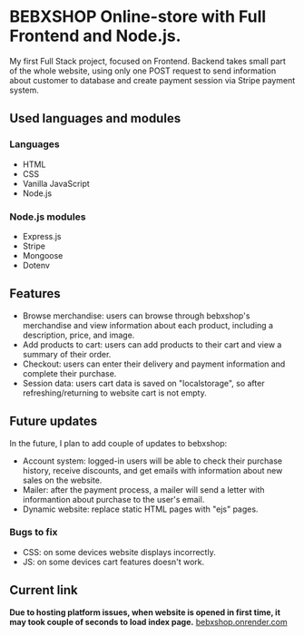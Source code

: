 # BEBXSHOP Online-store with Full Frontend and Node.js.
My first Full Stack project, focused on Frontend. Backend takes small part of the whole website, using only one POST request to send information about customer to database and create payment session via Stripe payment system.

## Used languages and modules
### Languages
* HTML
* CSS
* Vanilla JavaScript
* Node.js

### Node.js modules
* Express.js
* Stripe
* Mongoose
* Dotenv

## Features
* Browse merchandise: users can browse through bebxshop's merchandise and view information about each product, including a description, price, and image.
* Add products to cart: users can add products to their cart and view a summary of their order.
* Checkout: users can enter their delivery and payment information and complete their purchase.
* Session data: users cart data is saved on "localstorage", so after refreshing/returning to website cart is not empty.

## Future updates
In the future, I plan to add couple of updates to bebxshop:
* Account system: logged-in users will be able to check their purchase history, receive discounts, and get emails with information about new sales on the website.
* Mailer: after the payment process, a mailer will send a letter with informantion about purchase to the user's email.
* Dynamic website: replace static HTML pages with "ejs" pages.
### Bugs to fix
* CSS: on some devices website displays incorrectly.
* JS: on some devices cart features doesn't work.

## Current link
**Due to hosting platform issues, when website is opened in first time, it may took couple of seconds to load index page.** 
[bebxshop.onrender.com](https://bebxshop.onrender.com)
